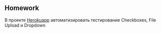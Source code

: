 ## Homework

В проекте [Herokuapp](http://the-internet.herokuapp.com/) автоматизировать тестирование Checkboxes, File Upload и Dropdown
